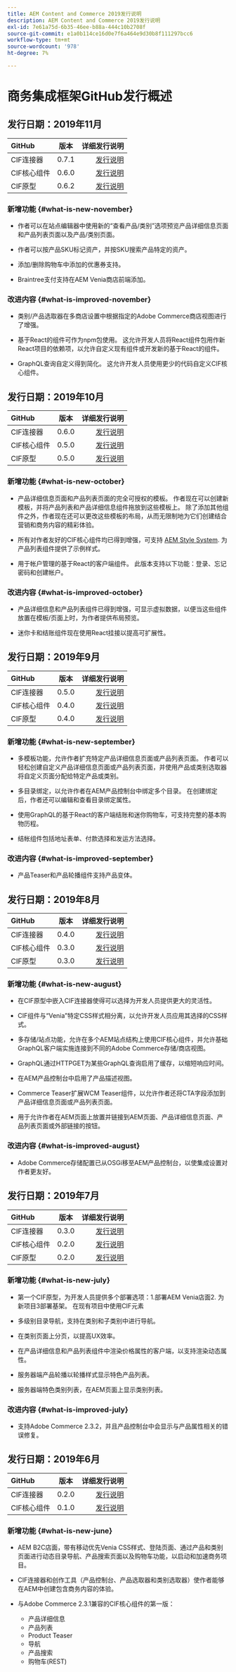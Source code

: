 ```yaml
---
title: AEM Content and Commerce 2019发行说明
description: AEM Content and Commerce 2019发行说明
exl-id: 7e61a75d-6b35-46ee-b88a-444c10b2708f
source-git-commit: e1a0b114ce16d0e7f6a464e9d30b8f111297bcc6
workflow-type: tm+mt
source-wordcount: '978'
ht-degree: 7%

---
```


# 商务集成框架GitHub发行概述

## 发行日期：2019年11月

| GitHub | 版本 | 详细发行说明 |
|:-------|:-----:|---------------------:|
| CIF连接器 | 0.7.1 | [发行说明](https://github.com/adobe/commerce-cif-connector/releases) |
| CIF核心组件 | 0.6.0 | [发行说明](https://github.com/adobe/aem-core-cif-components/releases) |
| CIF原型 | 0.6.2 | [发行说明](https://github.com/adobe/aem-cif-project-archetype/releases) |

### 新增功能 {#what-is-new-november}

* 作者可以在站点编辑器中使用新的“查看产品/类别”选项预览产品详细信息页面和产品列表页面以及产品/类别页面。

* 作者可以按产品SKU标记资产，并按SKU搜索产品特定的资产。

* 添加/删除购物车中添加的优惠券支持。

* Braintree支付支持在AEM Venia商店前端添加。

### 改进内容 {#what-is-improved-november}

* 类别/产品选取器在多商店设置中根据指定的Adobe Commerce商店视图进行了增强。

* 基于React的组件可作为npm包使用。 这允许开发人员将React组件包用作新React项目的依赖项，以允许自定义现有组件或开发新的基于React的组件。

* GraphQL查询自定义得到简化。 这允许开发人员使用更少的代码自定义CIF核心组件。

## 发行日期：2019年10月

| GitHub | 版本 | 详细发行说明 |
|:-------|:-----:|---------------------:|
| CIF连接器 | 0.6.0 | [发行说明](https://github.com/adobe/commerce-cif-connector/releases) |
| CIF核心组件 | 0.5.0 | [发行说明](https://github.com/adobe/aem-core-cif-components/releases) |
| CIF原型 | 0.5.0 | [发行说明](https://github.com/adobe/aem-cif-project-archetype/releases) |

### 新增功能 {#what-is-new-october}

* 产品详细信息页面和产品列表页面的完全可授权的模板。 作者现在可以创建新模板，并将产品列表和产品详细信息组件拖放到这些模板上。 除了添加其他组件之外，作者现在还可以更改这些模板的布局，从而无限制地为它们创建结合营销和商务内容的精彩体验。

* 所有对作者友好的CIF核心组件均已得到增强，可支持 [AEM Style System](https://helpx.adobe.com/experience-manager/6-5/sites/authoring/using/style-system.html). 为产品列表组件提供了示例样式。

* 用于帐户管理的基于React的客户端组件。 此版本支持以下功能：登录、忘记密码和创建帐户。

### 改进内容 {#what-is-improved-october}

* 产品详细信息和产品列表组件已得到增强，可显示虚拟数据，以便当这些组件放置在模板/页面上时，为作者提供布局预览。

* 迷你卡和结账组件现在使用React挂接以提高可扩展性。

## 发行日期：2019年9月

| GitHub | 版本 | 详细发行说明 |
|:-------|:-----:|---------------------:|
| CIF连接器 | 0.5.0 | [发行说明](https://github.com/adobe/commerce-cif-connector/releases) |
| CIF核心组件 | 0.4.0 | [发行说明](https://github.com/adobe/aem-core-cif-components/releases) |
| CIF原型 | 0.4.0 | [发行说明](https://github.com/adobe/aem-cif-project-archetype/releases) |

### 新增功能 {#what-is-new-september}

* 多模板功能，允许作者扩充特定产品详细信息页面或产品列表页面。 作者可以轻松创建自定义产品详细信息页面或产品列表页面，并使用产品或类别选取器将自定义页面分配给特定产品或类别。

* 多目录绑定，以允许作者在AEM产品控制台中绑定多个目录。 在创建绑定后，作者还可以编辑和查看目录绑定属性。

* 使用GraphQL的基于React的客户端结账和迷你购物车，可支持完整的基本购物历程。

* 结帐组件包括地址表单、付款选择和发运方法选择。

### 改进内容 {#what-is-improved-september}

* 产品Teaser和产品轮播组件支持产品变体。

## 发行日期：2019年8月

| GitHub | 版本 | 详细发行说明 |
|:-------|:-----:|---------------------:|
| CIF连接器 | 0.4.0 | [发行说明](https://github.com/adobe/commerce-cif-connector/releases) |
| CIF核心组件 | 0.3.0 | [发行说明](https://github.com/adobe/aem-core-cif-components/releases) |
| CIF原型 | 0.3.0 | [发行说明](https://github.com/adobe/aem-cif-project-archetype/releases) |

### 新增功能 {#what-is-new-august}

* 在CIF原型中嵌入CIF连接器使得可以选择为开发人员提供更大的灵活性。

* CIF组件与“Venia”特定CSS样式相分离，以允许开发人员应用其选择的CSS样式。

* 多存储/站点功能，允许在多个AEM站点结构上使用CIF核心组件，并允许基础GraphQL客户端实施连接到不同的Adobe Commerce存储/商店视图。

* GraphQL通过HTTPGET为某些GraphQL查询启用了缓存，以缩短响应时间。

* 在AEM产品控制台中启用了产品描述视图。

* Commerce Teaser扩展WCM Teaser组件，以允许作者还将CTA字段添加到产品详细信息页面或产品列表页面。

* 用于允许作者在AEM页面上放置并链接到AEM页面、产品详细信息页面、产品列表页面或外部链接的按钮。

### 改进内容 {#what-is-improved-august}

* Adobe Commerce存储配置已从OSGi移至AEM产品控制台，以使集成设置对作者更友好。

## 发行日期：2019年7月

| GitHub | 版本 | 详细发行说明 |
|:-------|:-----:|---------------------:|
| CIF连接器 | 0.3.0 | [发行说明](https://github.com/adobe/commerce-cif-connector/releases) |
| CIF核心组件 | 0.2.0 | [发行说明](https://github.com/adobe/aem-core-cif-components/releases) |
| CIF原型 | 0.2.0 | [发行说明](https://github.com/adobe/aem-cif-project-archetype/releases) |

### 新增功能 {#what-is-new-july}

* 第一个CIF原型，为开发人员提供多个部署选项：1.部署AEM Venia店面2. 为新项目3部署基架。 在现有项目中使用CIF元素

* 多级别目录导航，支持在类别和子类别中进行导航。

* 在类别页面上分页，以提高UX效率。

* 在产品详细信息和产品列表组件中渲染价格属性的客户端，以支持渲染动态属性。

* 服务器端产品轮播以轮播样式显示特色产品列表。

* 服务器端特色类别列表，在AEM页面上显示类别列表。

### 改进内容 {#what-is-improved-july}

* 支持Adobe Commerce 2.3.2，并且产品控制台中会显示与产品属性相关的错误修复。

## 发行日期：2019年6月

| GitHub | 版本 | 详细发行说明 |
|:-------|:-----:|---------------------:|
| CIF连接器 | 0.2.0 | [发行说明](https://github.com/adobe/commerce-cif-connector/releases) |
| CIF核心组件 | 0.1.0 | [发行说明](https://github.com/adobe/aem-core-cif-components/releases) |

### 新增功能 {#what-is-new-june}

* AEM B2C店面，带有移动优先Venia CSS样式、登陆页面、通过产品和类别页面进行动态目录导航、产品搜索页面以及购物车功能，以启动和加速商务项目。

* CIF连接器和创作工具（产品控制台、产品选取器和类别选取器）使作者能够在AEM中创建包含商务内容的体验。

* 与Adobe Commerce 2.3.1兼容的CIF核心组件的第一版：
   * 产品详细信息
   * 产品列表
   * Product Teaser
   * 导航
   * 产品搜索
   * 购物车(REST)
